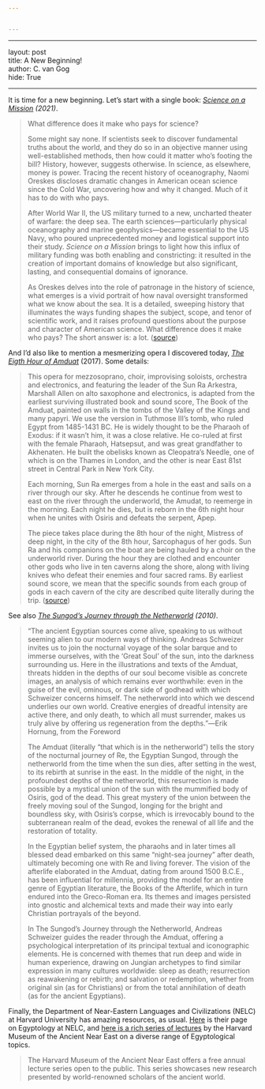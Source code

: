 ```yaml
---


---
```


<hr>
<p>layout: post<br>
title: A New Beginning!<br>
author: C. van Gog<br>
hide: True</p>
<hr>
<p>It is time for a new beginning. Let’s start with a single book: <i><a href="https://book4you.org/book/12636258/55f572">Science on a Mission</a> (2021)</i>.</p>
<blockquote>
<p>What difference does it make who pays for science?</p>
<p>Some might say none. If scientists seek to discover fundamental truths about the world, and they do so in an objective manner using well-established methods, then how could it matter who’s footing the bill? History, however, suggests otherwise. In science, as elsewhere, money is power. Tracing the recent history of oceanography, Naomi Oreskes discloses dramatic changes in American ocean science since the Cold War, uncovering how and why it changed. Much of it has to do with who pays.</p>
<p>After World War II, the US military turned to a new, uncharted theater of warfare: the deep sea. The earth sciences—particularly physical oceanography and marine geophysics—became essential to the US Navy, who poured unprecedented money and logistical support into their study. <em>Science on a Mission</em> brings to light how this influx of military funding was both enabling and constricting: it resulted in the creation of important domains of knowledge but also significant, lasting, and consequential domains of ignorance.</p>
<p>As Oreskes delves into the role of patronage in the history of science, what emerges is a vivid portrait of how naval oversight transformed what we know about the sea. It is a detailed, sweeping history that illuminates the ways funding shapes the subject, scope, and tenor of scientific work, and it raises profound questions about the purpose and character of American science. What difference does it make who pays? The short answer is: a lot. (<a href="https://www.amazon.com/Science-Mission-Military-Funding-Shaped/dp/022673238X">source</a>)</p>
</blockquote>
<p>And I’d also like to mention a mesmerizing opera I discovered today, <a href="https://www.youtube.com/watch?v=Se9cBFbLDJc"><i>The Eigth Hour of Amduat</i></a> (2017). Some details:</p>
<blockquote>
<p>This opera for mezzosoprano, choir, improvising soloists, orchestra and electronics, and featuring the leader of the Sun Ra Arkestra, Marshall Allen on alto saxophone and electronics, is adapted from the earliest surviving illustrated book and sound score, The Book of the Amduat, painted on walls in the tombs of the Valley of the Kings and many papyri. We use the version in Tuthmose III’s tomb, who ruled Egypt from 1485-1431 BC. He is widely thought to be the Pharaoh of Exodus: if it wasn’t him, it was a close relative. He co-ruled at first with the female Pharaoh, Hatsepsut, and was great grandfather to Akhenaten. He built the obelisks known as Cleopatra’s Needle, one of which is on the Thames in London, and the other is near East 81st street in Central Park in New York City.</p>
<p>Each morning, Sun Ra emerges from a hole in the east and sails on a river through our sky. After he descends he continue from west to east on the river through the underworld, the Amudat, to reemerge in the morning. Each night he dies, but is reborn in the 6th night hour when he unites with Osiris and defeats the serpent, Apep.</p>
<p>The piece takes place during the 8th hour of the night, Mistress of deep night, in the city of the 8th hour, Sarcophagus of her gods. Sun Ra and his companions on the boat are being hauled by a choir on the underworld river. During the hour they are clothed and encounter other gods who live in ten caverns along the shore, along with living knives who defeat their enemies and four sacred rams. By earliest sound score, we mean that the specific sounds from each group of gods in each cavern of the city are described quite literally during the trip. (<a href="https://davesoldier.bandcamp.com/album/the-eight-hour-of-amduat">source</a>)</p>
</blockquote>
<p>See also <i><a href="https://book4you.org/book/3493357/6165a3">The Sungod’s Journey through the Netherworld</a> (2010)</i>.</p>
<blockquote>
<p>“The ancient Egyptian sources come alive, speaking to us without seeming alien to our modern ways of thinking. Andreas Schweizer invites us to join the nocturnal voyage of the solar barque and to immerse ourselves, with the ‘Great Soul’ of the sun, into the darkness surrounding us. Here in the illustrations and texts of the Amduat, threats hidden in the depths of our soul become visible as concrete images, an analysis of which remains ever worthwhile: even in the guise of the evil, ominous, or dark side of godhead with which Schweizer concerns himself. The netherworld into which we descend underlies our own world. Creative energies of dreadful intensity are active there, and only death, to which all must surrender, makes us truly alive by offering us regeneration from the depths.”―Erik Hornung, from the Foreword</p>
<p>The Amduat (literally “that which is in the netherworld”) tells the story of the nocturnal journey of Re, the Egyptian Sungod, through the netherworld from the time when the sun dies, after setting in the west, to its rebirth at sunrise in the east. In the middle of the night, in the profoundest depths of the netherworld, this resurrection is made possible by a mystical union of the sun with the mummified body of Osiris, god of the dead. This great mystery of the union between the freely moving soul of the Sungod, longing for the bright and boundless sky, with Osiris’s corpse, which is irrevocably bound to the subterranean realm of the dead, evokes the renewal of all life and the restoration of totality.</p>
<p>In the Egyptian belief system, the pharaohs and in later times all blessed dead embarked on this same “night-sea journey” after death, ultimately becoming one with Re and living forever. The vision of the afterlife elaborated in the Amduat, dating from around 1500 B.C.E., has been influential for millennia, providing the model for an entire genre of Egyptian literature, the Books of the Afterlife, which in turn endured into the Greco-Roman era. Its themes and images persisted into gnostic and alchemical texts and made their way into early Christian portrayals of the beyond.</p>
<p>In The Sungod’s Journey through the Netherworld, Andreas Schweizer guides the reader through the Amduat, offering a psychological interpretation of its principal textual and iconographic elements. He is concerned with themes that run deep and wide in human experience, drawing on Jungian archetypes to find similar expression in many cultures worldwide: sleep as death; resurrection as reawakening or rebirth; and salvation or redemption, whether from original sin (as for Christians) or from the total annihilation of death (as for the ancient Egyptians).</p>
</blockquote>
<p>Finally, the Department of Near-Eastern Languages and Civilizations (NELC) at Harvard University has amazing resources, as usual. <a href="https://nelc.fas.harvard.edu/ancient-near-eastern-studies-0">Here</a> is their page on Egyptology at NELC, and <a href="https://hmane.harvard.edu/lecture-videos">here is a rich series of lectures</a> by the Harvard Museum of the Ancient Near East on a diverse range of Egyptological topics.</p>
<blockquote>
<p>The Harvard Museum of the Ancient Near East offers a free annual lecture series open to the public. This series showcases new research presented by world-renowned scholars of the ancient world.</p>
</blockquote>

